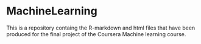 # MachineLearning

This is a repository containg the R-markdown and html files that have been produced for the final
project of the Coursera Machine learning course. 